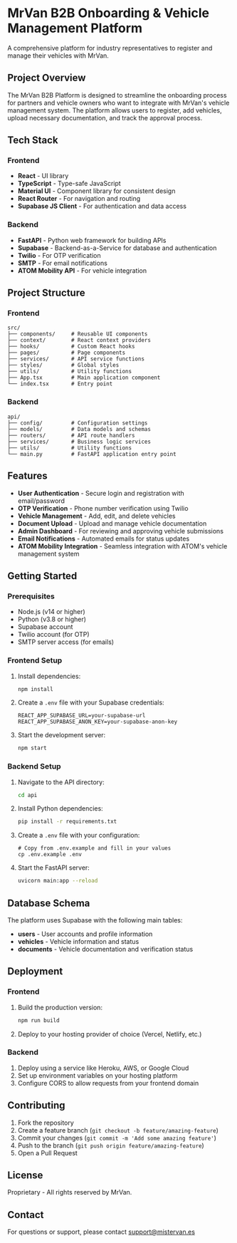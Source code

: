 # MrVan B2B Onboarding & Vehicle Management Platform

A comprehensive platform for industry representatives to register and manage their vehicles with MrVan.

## Project Overview

The MrVan B2B Platform is designed to streamline the onboarding process for partners and vehicle owners who want to integrate with MrVan's vehicle management system. The platform allows users to register, add vehicles, upload necessary documentation, and track the approval process.

## Tech Stack

### Frontend
- **React** - UI library
- **TypeScript** - Type-safe JavaScript
- **Material UI** - Component library for consistent design
- **React Router** - For navigation and routing
- **Supabase JS Client** - For authentication and data access

### Backend
- **FastAPI** - Python web framework for building APIs
- **Supabase** - Backend-as-a-Service for database and authentication
- **Twilio** - For OTP verification
- **SMTP** - For email notifications
- **ATOM Mobility API** - For vehicle integration

## Project Structure

### Frontend
```
src/
├── components/     # Reusable UI components
├── context/        # React context providers
├── hooks/          # Custom React hooks
├── pages/          # Page components
├── services/       # API service functions
├── styles/         # Global styles
├── utils/          # Utility functions
├── App.tsx         # Main application component
└── index.tsx       # Entry point
```

### Backend
```
api/
├── config/         # Configuration settings
├── models/         # Data models and schemas
├── routers/        # API route handlers
├── services/       # Business logic services
├── utils/          # Utility functions
└── main.py         # FastAPI application entry point
```

## Features

- **User Authentication** - Secure login and registration with email/password
- **OTP Verification** - Phone number verification using Twilio
- **Vehicle Management** - Add, edit, and delete vehicles
- **Document Upload** - Upload and manage vehicle documentation
- **Admin Dashboard** - For reviewing and approving vehicle submissions
- **Email Notifications** - Automated emails for status updates
- **ATOM Mobility Integration** - Seamless integration with ATOM's vehicle management system

## Getting Started

### Prerequisites
- Node.js (v14 or higher)
- Python (v3.8 or higher)
- Supabase account
- Twilio account (for OTP)
- SMTP server access (for emails)

### Frontend Setup
1. Install dependencies:
   ```bash
   npm install
   ```

2. Create a `.env` file with your Supabase credentials:
   ```
   REACT_APP_SUPABASE_URL=your-supabase-url
   REACT_APP_SUPABASE_ANON_KEY=your-supabase-anon-key
   ```

3. Start the development server:
   ```bash
   npm start
   ```

### Backend Setup
1. Navigate to the API directory:
   ```bash
   cd api
   ```

2. Install Python dependencies:
   ```bash
   pip install -r requirements.txt
   ```

3. Create a `.env` file with your configuration:
   ```
   # Copy from .env.example and fill in your values
   cp .env.example .env
   ```

4. Start the FastAPI server:
   ```bash
   uvicorn main:app --reload
   ```

## Database Schema

The platform uses Supabase with the following main tables:

- **users** - User accounts and profile information
- **vehicles** - Vehicle information and status
- **documents** - Vehicle documentation and verification status

## Deployment

### Frontend
1. Build the production version:
   ```bash
   npm run build
   ```

2. Deploy to your hosting provider of choice (Vercel, Netlify, etc.)

### Backend
1. Deploy using a service like Heroku, AWS, or Google Cloud
2. Set up environment variables on your hosting platform
3. Configure CORS to allow requests from your frontend domain

## Contributing

1. Fork the repository
2. Create a feature branch (`git checkout -b feature/amazing-feature`)
3. Commit your changes (`git commit -m 'Add some amazing feature'`)
4. Push to the branch (`git push origin feature/amazing-feature`)
5. Open a Pull Request

## License

Proprietary - All rights reserved by MrVan.

## Contact

For questions or support, please contact support@mistervan.es
